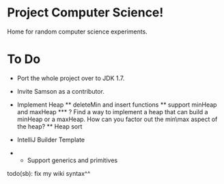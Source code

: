 Project Computer Science!
===============

Home for random computer science experiments.


# To Do

* Port the whole project over to JDK 1.7.
* Invite Samson as a contributor.

* Implement Heap
** deleteMin and insert functions
** support minHeap and maxHeap
*** ? Find a way to implement a heap that can build a minHeap or a maxHeap. How can you factor out the min\max aspect of the heap?
** Heap sort

* IntelliJ Builder Template
* * Support generics and primitives

todo(sb): fix my wiki syntax^^
